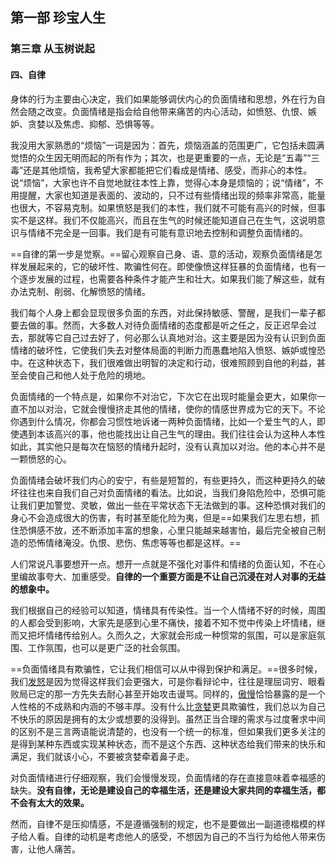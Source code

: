 ## 第一部 珍宝人生

### 第三章 从玉树说起

#### 四、自律

身体的行为主要由心决定，我们如果能够调伏内心的负面情绪和思想，外在行为自然会随之改变。负面情绪是指会给自他带来痛苦的内心活动，如愤怒、仇恨、嫉妒、贪婪以及焦虑、抑郁、恐惧等等。

我没用大家熟悉的“烦恼”一词是因为：首先，烦恼涵盖的范围更广，它包括未圆满觉悟的众生因无明而起的所有作为；其次，也是更重要的一点，无论是“五毒”“三毒”还是其他烦恼，我希望大家都能把它们看成是情绪、感受，而非心的本性。说“烦恼”，大家也许不自觉地就往本性上靠，觉得心本身是烦恼的；说“情绪”，不用提醒，大家也知道是表面的、波动的，只不过有些情绪出现的频率非常高，能量也很大，不容易克制。如果愤怒是我们的本性，我们就不可能有高兴的时候，但事实不是这样。我们不仅能高兴，而且在生气的时候还能知道自己在生气，这说明意识与情绪不完全是一回事。我们是有可能有意识地去控制和调整负面情绪的。

==自律的第一步是觉察。==留心观察自己身、语、意的活动，观察负面情绪是怎样发展起来的，它的破坏性、欺骗性何在。即使像愤这样狂暴的负面情绪，也有一个逐步发展的过程，也需要各种条件才能产生和壮大。如果我们能了解这些，就有办法克制、削弱、化解愤怒的情绪。

我们每个人身上都会显现很多负面的东西，对此保持敏感、警醒，是我们一辈子都要去做的事。然而，大多数人对待负面情绪的态度都是听之任之，反正迟早会过去，那就等它自己过去好了，何必那么认真地对治。这主要是因为没有认识到负面情绪的破坏性，它使我们失去对整体局面的判断力而愚蠢地陷入愤怒、嫉妒或惶恐中。在这种状态下，我们很难做出明智的决定和行动，很难照顾到自他的利益，甚至会使自己和他人处于危险的境地。

负面情绪的一个特点是，如果你不对治它，下次它在出现时能量会更大，如果你一直不加以对治，它就会慢慢挤走其他的情绪，使你的情感世界成为它的天下。不论你遇到什么情况，你都会习惯性地诉诸一两种负面情绪，比如一个爱生气的人，即使遇到本该高兴的事，他也能找出让自己生气的理由。我们往往会认为这种人本性如此，其实他只是每次在恼怒的情绪升起时，没有认真加以对治。他的本心并不是一颗愤怒的心。

负面情绪会破坏我们内心的安宁，有些是短暂的，有些更持久，而这种更持久的破坏往往也来自我们自己对负面情绪的看法。比如说，当我们身陷危险中，恐惧可能让我们更加警觉、灵敏，做出一些在平常状态下无法做到的事。这种恐惧对我们的身心不会造成很大的伤害，有时甚至能化险为夷，但是==如果我们左思右想，抓住恐惧感不放，还不断添加丰富的想象，心里只能越来越害怕，最后完全被自己制造的恐怖情绪淹没。仇恨、悲伤、焦虑等等也都是这样。==

人们常说凡事要想开一点。想开一点就是不强化对事件和情绪的负面认知，不在心里编故事夸大、加重感受。**自律的一个重要方面是不让自己沉浸在对人对事的无益的想象中。**

我们根据自己的经验可以知道，情绪具有传染性。当一个人情绪不好的时候，周围的人都会受到影响，大家先是感到心里不痛快，接着不知不觉中传染上坏情绪，继而又把坏情绪传给别人。久而久之，大家就会形成一种惯常的氛围，可以是家庭氛围、工作氛围，也可以是更广泛的社会氛围。

==负面情绪具有欺骗性，它让我们相信可以从中得到保护和满足。==很多时候，我们<u>发怒</u>是因为觉得这样我们会更强大，可是你看辩论中，往往是理屈词穷、眼看败局已定的那一方先失去耐心甚至开始攻击谩骂。同样的，<u>傲慢</u>恰恰暴露的是一个人性格的不成熟和内涵的不够丰厚。没有什么比<u>贪婪</u>更具欺骗性，我们总以为自己不快乐的原因是拥有的太少或想要的没得到。虽然正当合理的需求与过度奢求中间的区别不是三言两语能说清楚的，也没有一个统一的标准，但如果我们更多关注的是得到某种东西或实现某种状态，而不是这个东西、这种状态给我们带来的快乐和满足，我们就该小心，不要被贪婪牵着鼻子走。

对负面情绪进行仔细观察，我们会慢慢发现，负面情绪的存在直接意味着幸福感的缺失。**没有自律，无论是建设自己的幸福生活，还是建设大家共同的幸福生活，都不会有太大的效果。**

然而，自律不是压抑情感，不是遵循强制的规定，也不是要做出一副道德楷模的样子给人看。自律的动机是考虑他人的感受，不想因为自己的不当行为给他人带来伤害，让他人痛苦。











